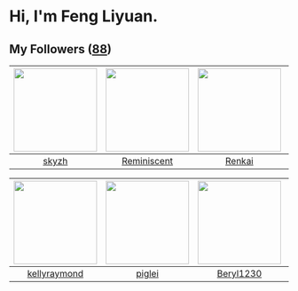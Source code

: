 # Hi, I'm Feng Liyuan.

## My Followers ([88](https://github.com/SunRunAway?tab=followers))

| <img src="https://avatars.githubusercontent.com/u/4198311?v=4" width="150" height="150" /> | <img src="https://avatars.githubusercontent.com/u/41809508?v=4" width="150" height="150" /> | <img src="https://avatars.githubusercontent.com/u/3381789?v=4" width="150" height="150" /> | <img src="https://avatars.githubusercontent.com/u/2918384?v=4" width="150" height="150" /> |
| :----------------------------------------------------------------------------------------: | :-----------------------------------------------------------------------------------------: | :----------------------------------------------------------------------------------------: | :----------------------------------------------------------------------------------------: |
|                              [skyzh](https://github.com/skyzh)                             |                        [Reminiscent](https://github.com/Reminiscent)                        |                             [Renkai](https://github.com/Renkai)                            |                            [wkshare](https://github.com/wkshare)                           |

| <img src="https://avatars.githubusercontent.com/u/58126365?v=4" width="150" height="150" /> | <img src="https://avatars.githubusercontent.com/u/731266?v=4" width="150" height="150" /> | <img src="https://avatars.githubusercontent.com/u/23115833?v=4" width="150" height="150" /> | <img src="https://avatars.githubusercontent.com/u/10810759?v=4" width="150" height="150" /> |
| :-----------------------------------------------------------------------------------------: | :---------------------------------------------------------------------------------------: | :-----------------------------------------------------------------------------------------: | :-----------------------------------------------------------------------------------------: |
|                       [kellyraymond](https://github.com/kellyraymond)                       |                            [piglei](https://github.com/piglei)                            |                          [Beryl1230](https://github.com/Beryl1230)                          |                             [CarlJi](https://github.com/CarlJi)                             |